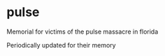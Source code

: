 # pulse

Memorial for victims of the pulse massacre in florida

Periodically updated for their memory

